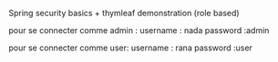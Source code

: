 Spring security basics + thymleaf demonstration (role based)

pour se connecter comme admin :
username : nada
password :admin

pour se connecter comme user:
username : rana
password :user
